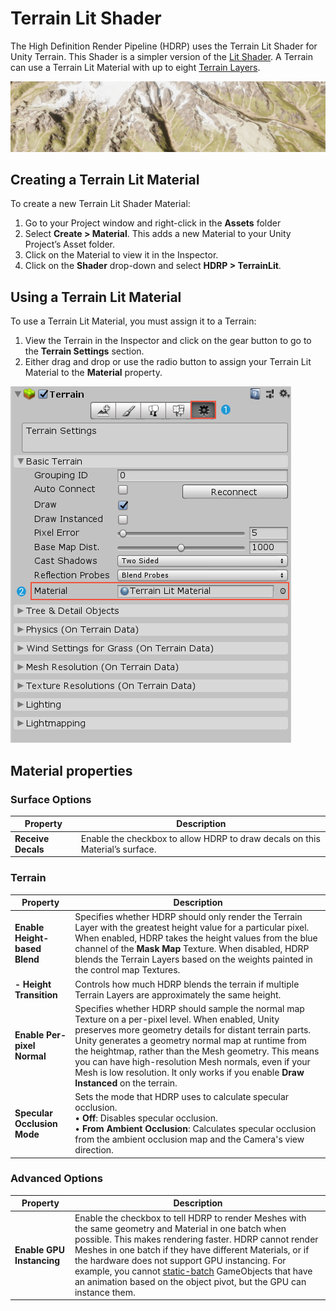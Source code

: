 # **Terrain Lit Shader**

The High Definition Render Pipeline (HDRP) uses the Terrain Lit Shader for Unity Terrain. This Shader is a simpler version of the [Lit Shader](Lit-Shader.md). A Terrain can use a Terrain Lit Material with up to eight [Terrain Layers](https://docs.unity3d.com/Manual/class-TerrainLayer.html).

![](Images/HDRPFeatures-TerrainShader.png)

## Creating a Terrain Lit Material

To create a new Terrain Lit Shader Material:

1. Go to your Project window and right-click in the **Assets** folder
2. Select **Create > Material**. This adds a new Material to your Unity Project’s Asset folder.
3. Click on the Material to view it in the Inspector.
4. Click on the **Shader** drop-down and select **HDRP > TerrainLit**.

## Using a Terrain Lit Material

To use a Terrain Lit Material, you must assign it to a Terrain:

1. View the Terrain in the Inspector and click on the gear button to go to the **Terrain Settings** section.
2. Either drag and drop or use the radio button to assign your Terrain Lit Material to the **Material** property.

![](Images/TerrainLitShader1.png)

## Material properties

### Surface Options

| **Property**       | **Description**                                              |
| ------------------ | ------------------------------------------------------------ |
| **Receive Decals** | Enable the checkbox to allow HDRP to draw decals on this Material’s surface. |

### Terrain

| **Property**                  | **Description**                                              |
| ----------------------------- | ------------------------------------------------------------ |
| **Enable Height-based Blend** | Specifies whether HDRP should only render the Terrain Layer with the greatest height value for a particular pixel. When enabled, HDRP takes the height values from the blue channel of the **Mask Map** Texture. When disabled, HDRP blends the Terrain Layers based on the weights painted in the control map Textures. |
| **- Height Transition**       | Controls how much HDRP blends the terrain if multiple Terrain Layers are approximately the same height. |
| **Enable Per-pixel Normal**   | Specifies whether HDRP should sample the normal map Texture on a per-pixel level.  When enabled, Unity preserves more geometry details for distant terrain parts. Unity generates a geometry normal map at runtime from the heightmap, rather than the Mesh geometry. This means you can have high-resolution Mesh normals, even if your Mesh is low resolution. It only works if you enable **Draw Instanced** on the terrain. |
| **Specular Occlusion Mode**   | Sets the mode that HDRP uses to calculate specular occlusion. <br/>&#8226; **Off**: Disables specular occlusion.<br/>&#8226; **From Ambient Occlusion**: Calculates specular occlusion from the ambient occlusion map and the Camera's view direction. |

### Advanced Options

| **Property**              | **Description**                                              |
| ------------------------- | ------------------------------------------------------------ |
| **Enable GPU Instancing** | Enable the checkbox to tell HDRP to render Meshes with the same geometry and Material in one batch when possible. This makes rendering faster. HDRP cannot render Meshes in one batch if they have different Materials, or if the hardware does not support GPU instancing. For example, you cannot [static-batch](https://docs.unity3d.com/Manual/DrawCallBatching.html) GameObjects that have an animation based on the object pivot, but the GPU can instance them. |
